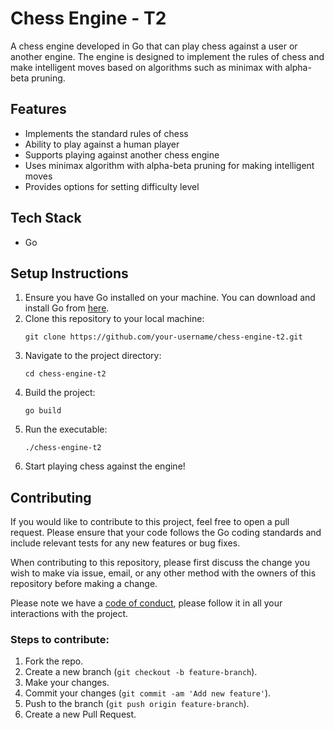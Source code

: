 # Chess Engine - T2

A chess engine developed in Go that can play chess against a user or another engine. The engine is designed to implement the rules of chess and make intelligent moves based on algorithms such as minimax with alpha-beta pruning.

## Features

- Implements the standard rules of chess
- Ability to play against a human player
- Supports playing against another chess engine
- Uses minimax algorithm with alpha-beta pruning for making intelligent moves
- Provides options for setting difficulty level

## Tech Stack

- Go

## Setup Instructions

1. Ensure you have Go installed on your machine. You can download and install Go from [here](https://golang.org/doc/install).
2. Clone this repository to your local machine:
   ```
   git clone https://github.com/your-username/chess-engine-t2.git
   ```
3. Navigate to the project directory:
   ```
   cd chess-engine-t2
   ```
4. Build the project:
   ```
   go build
   ```
5. Run the executable:
   ```
   ./chess-engine-t2
   ```
6. Start playing chess against the engine!

## Contributing

If you would like to contribute to this project, feel free to open a pull request. Please ensure that your code follows the Go coding standards and include relevant tests for any new features or bug fixes.

When contributing to this repository, please first discuss the change you wish to make via issue, email, or any other method with the owners of this repository before making a change. 

Please note we have a [code of conduct](CODE_OF_CONDUCT.md), please follow it in all your interactions with the project.

### Steps to contribute:
1. Fork the repo.
2. Create a new branch (`git checkout -b feature-branch`).
3. Make your changes.
4. Commit your changes (`git commit -am 'Add new feature'`).
5. Push to the branch (`git push origin feature-branch`).
6. Create a new Pull Request.